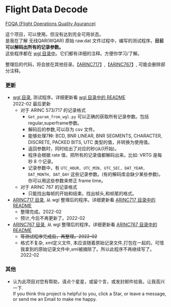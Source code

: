 # Flight Data Decode  

[FOQA (Flight Operations Quality Asurance)](http://en.wikipedia.org/wiki/Flight_operations_quality_assurance)  

这个项目，可以使用。但没有达到完全可用状态。  
是我在了解 无线QAR(WQAR) 原始 raw.dat 文件过程中，编写的测试程序。**目前可以解码出所有的记录参数。**   
这些程序都在 [wgl 目录中](https://github.com/osnosn/FlightDataDecode/tree/main/wgl)。它们都有详细的注释。方便你学习/了解。   

整理后的代码，将会放在其他目录。【[ARINC717](https://github.com/osnosn/FlightDataDecode/tree/main/ARINC717)】,【[ARINC767](https://github.com/osnosn/FlightDataDecode/tree/main/ARINC767)】, 可能会删除部分注释。   

### 更新  
* [wgl 目录](https://github.com/osnosn/FlightDataDecode/tree/main/wgl), 测试程序。详细更新看 [wgl 目录中的 README](https://github.com/osnosn/FlightDataDecode/blob/main/wgl/README.md)   
  2022-02 最后更新   
  - 对于 ARINC 573/717 的记录格式   
    - `Get_param_from_wgl.py` 可以正确的获取所有记录参数。包括regular,superframe参数。  
    - 解码后的参数,可以存为 csv 文件。  
    - 能够处理7种: BCD, BNR LINEAR, BNR SEGMENTS, CHARACTER, DISCRETE, PACKED BITS, UTC 类型的值，并转换为使用值。  
    - 返回参数时，同时给出了对应的秒(从0开始)。  
    - 程序会根据 rate 值，把所有的记录值都解码出来。比如: VRTG 是每秒 8 个记录。  
    - 记录参数中，有 `UTC_HOUR, UTC_MIN, UTC_SEC, DAT_YEAR, DAT_MONTH, DAT_DAY` 这些记录参数。(有的解码库会缺少某些参数)。你可以用这些参数来修正 frame time。  
  - 对于 ARINC 767 的记录格式   
    - 只能找出每帧的开始和结束。找出帧头,和帧尾的格式。   
* [ARINC717 目录](https://github.com/osnosn/FlightDataDecode/tree/main/ARINC717), 从 wgl 整理后的程序。详细更新看 [ARINC717 目录中的 README](https://github.com/osnosn/FlightDataDecode/blob/main/ARINC717/README.md)  
  * 整理完成。2022-02   
  * 预计,今后不再更新了。2022-02   
* [ARINC767 目录](https://github.com/osnosn/FlightDataDecode/blob/main/wgl/README.md), 从 wgl 整理后的程序。详细更新看 [ARINC767 目录中的 README](https://github.com/osnosn/FlightDataDecode/blob/main/ARINC767/README.md)  
  * ~~等测试程序完成后，再整理。2022-02~~   
  * 格式不复杂, xml定义文件, 本应该随着原始记录文件,打包在一起的。可惜我拿到的原始记录文件中,xml被摘除了。所以此程序不再继续写了。2022-02   

### 其他  
* 认为此项目对您有帮助，请点个星星，或留个言，或发封邮件给我，让我高兴一下.  
  If you think this project is helpful to you, click a Star, or leave a message, or send me an Email to make me happy.


